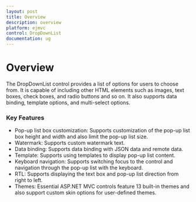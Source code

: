 ```yaml
---
layout: post
title: Overview
description: overview 
platform: ejmvc
control: DropDownList
documentation: ug
---
```


# Overview 

The DropDownList control provides a list of options for users to choose from. It is capable of including other HTML elements such as images, text boxes, check boxes, and radio buttons and so on. It also supports data binding, template options, and multi-select options.

### Key Features

* Pop-up list box customization: Supports customization of the pop-up list box height and width and also limit the pop-up list size.
* Watermark: Supports custom watermark text.
* Data binding: Supports data binding with JSON data and remote data.
* Template: Supports using templates to display pop-up list content.
* Keyboard navigation: Supports switching focus to the control and navigation through the pop-up list with the keyboard.
* RTL: Supports displaying the text box and pop-up list direction from right to left.
* Themes: Essential ASP.NET MVC controls feature 13 built-in themes and also support custom skin options for user-defined themes.
